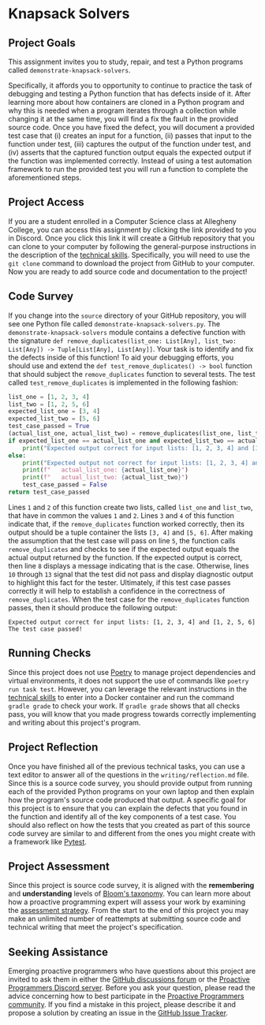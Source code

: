 # Knapsack Solvers

## Project Goals

This assignment invites you to study, repair, and test a Python programs called
`demonstrate-knapsack-solvers`.


Specifically, it affords you to opportunity to
continue to practice the task of debugging and testing a Python function that
has defects inside of it. After learning more about how containers are cloned in
a Python program and why this is needed when a program iterates through a
collection while changing it at the same time, you will find a fix the fault in
the provided source code. Once you have fixed the defect, you will document a
provided test case that (i) creates an input for a function, (ii) passes that
input to the function under test, (iii) captures the output of the function
under test, and (iv) asserts that the captured function output equals the
expected output if the function was implemented correctly. Instead of using a
test automation framework to run the provided test you will run a function to
complete the aforementioned steps.

## Project Access

If you are a student enrolled in a Computer Science class at Allegheny College,
you can access this assignment by clicking the link provided to you in Discord.
Once you click this link it will create a GitHub repository that you can clone
to your computer by following the general-purpose instructions in the
description of the [technical
skills](/proactive-skills/introduction-proactive-skills/). Specifically, you
will need to use the `git clone` command to download the project from GitHub to
your computer. Now you are ready to add source code and documentation to the
project!

## Code Survey

If you change into the `source` directory of your GitHub repository, you will
see one Python file called `demonstrate-knapsack-solvers.py`. The
`demonstrate-knapsack-solvers` module contains a defective function with the
signature `def remove_duplicates(list_one: List[Any], list_two: List[Any]) ->
Tuple[List[Any], List[Any]]`. Your task is to identify and fix the defects
inside of this function! To aid your debugging efforts, you should use and
extend the `def test_remove_duplicates() -> bool` function that should subject
the `remove_duplicates` function to several tests. The test called
`test_remove_duplicates` is implemented in the following fashion:

```python linenums="1"
list_one = [1, 2, 3, 4]
list_two = [1, 2, 5, 6]
expected_list_one = [3, 4]
expected_list_two = [5, 6]
test_case_passed = True
(actual_list_one, actual_list_two) = remove_duplicates(list_one, list_two)
if expected_list_one == actual_list_one and expected_list_two == actual_list_two:
    print("Expected output correct for input lists: [1, 2, 3, 4] and [1, 2, 5, 6]")
else:
    print("Expected output not correct for input lists: [1, 2, 3, 4] and [1, 2, 5, 6]")
    print(f"   actual_list_one: {actual_list_one}")
    print(f"   actual_list_two: {actual_list_two}")
    test_case_passed = False
return test_case_passed
```

Lines `1` and `2` of this function create two lists, called `list_one` and
`list_two`, that have in common the values `1` and `2`. Lines `3` and `4` of
this function indicate that, if the `remove_duplicates` function worked
correctly, then its output should be a tuple container the lists `[3, 4]` and
`[5, 6]`. After making the assumption that the test case will pass on line `5`,
the function calls `remove_duplicates` and checks to see if the expected output
equals the actual output returned by the function. If the expected output is
correct, then line `8` displays a message indicating that is the case.
Otherwise, lines `10` through `13` signal that the test did not pass and display
diagnostic output to highlight this fact for the tester. Ultimately, if this
test case passes correctly it will help to establish a confidence in the
correctness of `remove_duplicates`. When the test case for the
`remove_duplicates` function passes, then it should produce the following
output:

```
Expected output correct for input lists: [1, 2, 3, 4] and [1, 2, 5, 6]
The test case passed!
```

## Running Checks

Since this project does not use [Poetry](https://python-poetry.org/) to manage
project dependencies and virtual environments, it does not support the use of
commands like `poetry run task test`. However, you can leverage the relevant
instructions in the [technical
skills](/proactive-skills/introduction-proactive-skills/) to enter into a Docker
container and run the command `gradle grade` to check your work. If `gradle
grade` shows that all checks pass, you will know that you made progress towards
correctly implementing and writing about this project's program.

## Project Reflection

Once you have finished all of the previous technical tasks, you can use a text
editor to answer all of the questions in the `writing/reflection.md` file. Since
this is a source code survey, you should provide output from running each of the
provided Python programs on your own laptop and then explain how the program's
source code produced that output. A specific goal for this project is to ensure
that you can explain the defects that you found in the function and identify all
of the key components of a test case. You should also reflect on how the tests
that you created as part of this source code survey are similar to and different
from the ones you might create with a framework like
[Pytest](https://docs.pytest.org/).

## Project Assessment

Since this project is source code survey, it is aligned with the **remembering**
and **understanding** levels of [Bloom's
taxonomy](proactive-learning/blooms-taxonomy/). You can learn more about how a
proactive programming expert will assess your work by examining the [assessment
strategy](/proactive-learning/assessment-strategy/). From the start to the end
of this project you may make an unlimited number of reattempts at submitting
source code and technical writing that meet the project's specification.

## Seeking Assistance

Emerging proactive programmers who have questions about this project are invited
to ask them in either the [GitHub discussions
forum](https://github.com/ProactiveProgrammers/www.proactiveprogrammers.com/discussions)
or the [Proactive Programmers Discord server](https://discord.gg/kjah8MFYbR).
Before you ask your question, please read the advice concerning how to best
participate in the [Proactive Programmers
community](https://proactiveprogrammers.com/proactive-community/community-connections/).
If you find a mistake in this project, please describe it and propose a solution
by creating an issue in the [GitHub Issue
Tracker](https://github.com/ProactiveProgrammers/www.proactiveprogrammers.com/issues).
